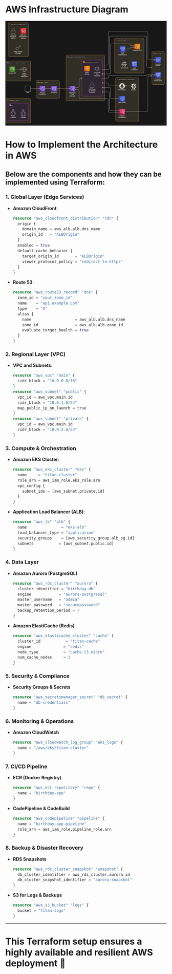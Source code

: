 
# AWS Infrastructure Diagram

![AWS Infrastructure Diagram](./images/infra.png)


# **How to Implement the Architecture in AWS**

## Below are the components and how they can be implemented using Terraform:

### **1. Global Layer (Edge Services)**
- **Amazon CloudFront**:  
  ```terraform
  resource "aws_cloudfront_distribution" "cdn" {
    origin {
      domain_name = aws_alb.alb.dns_name
      origin_id   = "ALBOrigin"
    }
    enabled = true
    default_cache_behavior {
      target_origin_id       = "ALBOrigin"
      viewer_protocol_policy = "redirect-to-https"
    }
  }
  ```
- **Route 53**:  
  ```terraform
  resource "aws_route53_record" "dns" {
    zone_id = "your_zone_id"
    name    = "api.example.com"
    type    = "A"
    alias {
      name                   = aws_alb.alb.dns_name
      zone_id                = aws_alb.alb.zone_id
      evaluate_target_health = true
    }
  }
  ```

### **2. Regional Layer (VPC)**
- **VPC and Subnets**:
  ```terraform
  resource "aws_vpc" "main" {
    cidr_block = "10.0.0.0/16"
  }
  resource "aws_subnet" "public" {
    vpc_id = aws_vpc.main.id
    cidr_block = "10.0.1.0/24"
    map_public_ip_on_launch = true
  }
  resource "aws_subnet" "private" {
    vpc_id = aws_vpc.main.id
    cidr_block = "10.0.2.0/24"
  }
  ```

### **3. Compute & Orchestration**
- **Amazon EKS Cluster**:
  ```terraform
  resource "aws_eks_cluster" "eks" {
    name     = "titan-cluster"
    role_arn = aws_iam_role.eks_role.arn
    vpc_config {
      subnet_ids = [aws_subnet.private.id]
    }
  }
  ```
- **Application Load Balancer (ALB)**:
  ```terraform
  resource "aws_lb" "alb" {
    name               = "eks-alb"
    load_balancer_type = "application"
    security_groups    = [aws_security_group.alb_sg.id]
    subnets           = [aws_subnet.public.id]
  }
  ```

### **4. Data Layer**
- **Amazon Aurora (PostgreSQL)**
  ```terraform
  resource "aws_rds_cluster" "aurora" {
    cluster_identifier = "birthday-db"
    engine            = "aurora-postgresql"
    master_username   = "admin"
    master_password   = "securepassword"
    backup_retention_period = 7
  }
  ```
- **Amazon ElastiCache (Redis)**
  ```terraform
  resource "aws_elasticache_cluster" "cache" {
    cluster_id           = "titan-cache"
    engine              = "redis"
    node_type           = "cache.t3.micro"
    num_cache_nodes     = 1
  }
  ```

### **5. Security & Compliance**
- **Security Groups & Secrets**
  ```terraform
  resource "aws_secretsmanager_secret" "db_secret" {
    name = "db-credentials"
  }
  ```

### **6. Monitoring & Operations**
- **Amazon CloudWatch**
  ```terraform
  resource "aws_cloudwatch_log_group" "eks_logs" {
    name = "/aws/eks/titan-cluster"
  }
  ```

### **7. CI/CD Pipeline**
- **ECR (Docker Registry)**
  ```terraform
  resource "aws_ecr_repository" "repo" {
    name = "birthday-app"
  }
  ```
- **CodePipeline & CodeBuild**
  ```terraform
  resource "aws_codepipeline" "pipeline" {
    name = "birthday-app-pipeline"
    role_arn = aws_iam_role.pipeline_role.arn
  }
  ```

### **8. Backup & Disaster Recovery**
- **RDS Snapshots**
  ```terraform
  resource "aws_rds_cluster_snapshot" "snapshot" {
    db_cluster_identifier = aws_rds_cluster.aurora.id
    db_cluster_snapshot_identifier = "aurora-snapshot"
  }
  ```
- **S3 for Logs & Backups**
  ```terraform
  resource "aws_s3_bucket" "logs" {
    bucket = "titan-logs"
  }
  ```

---

# This Terraform setup ensures a highly available and resilient AWS deployment 🚀

